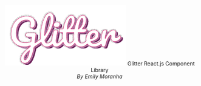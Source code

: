 <center>
<img src="GlitterLogoHoriz.png" style="width:20rem;">
Glitter React.js Component Library<br/>
<em>By Emily Moranha</em>
</center>
